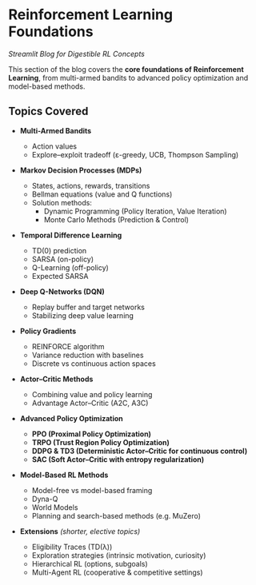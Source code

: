 # Reinforcement Learning Foundations  
*Streamlit Blog for Digestible RL Concepts*  

This section of the blog covers the **core foundations of Reinforcement Learning**, from multi-armed bandits to advanced policy optimization and model-based methods.  

## Topics Covered  

- **Multi-Armed Bandits**  
  - Action values  
  - Explore–exploit tradeoff (ε-greedy, UCB, Thompson Sampling)  

- **Markov Decision Processes (MDPs)**  
  - States, actions, rewards, transitions  
  - Bellman equations (value and Q functions)  
  - Solution methods:  
    - Dynamic Programming (Policy Iteration, Value Iteration)  
    - Monte Carlo Methods (Prediction & Control)  

- **Temporal Difference Learning**  
  - TD(0) prediction  
  - SARSA (on-policy)  
  - Q-Learning (off-policy)  
  - Expected SARSA  

- **Deep Q-Networks (DQN)**  
  - Replay buffer and target networks  
  - Stabilizing deep value learning  

- **Policy Gradients**  
  - REINFORCE algorithm  
  - Variance reduction with baselines  
  - Discrete vs continuous action spaces  

- **Actor–Critic Methods**  
  - Combining value and policy learning  
  - Advantage Actor–Critic (A2C, A3C)  

- **Advanced Policy Optimization**  
  - **PPO (Proximal Policy Optimization)**  
  - **TRPO (Trust Region Policy Optimization)**  
  - **DDPG & TD3 (Deterministic Actor–Critic for continuous control)**  
  - **SAC (Soft Actor–Critic with entropy regularization)**  

- **Model-Based RL Methods**  
  - Model-free vs model-based framing  
  - Dyna-Q  
  - World Models  
  - Planning and search-based methods (e.g. MuZero)  

- **Extensions** *(shorter, elective topics)*  
  - Eligibility Traces (TD(λ))  
  - Exploration strategies (intrinsic motivation, curiosity)  
  - Hierarchical RL (options, subgoals)  
  - Multi-Agent RL (cooperative & competitive settings)  
